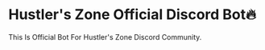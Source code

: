 # Hustler's Zone Official Discord Bot🔥


This Is Official Bot For Hustler's Zone Discord Community.
